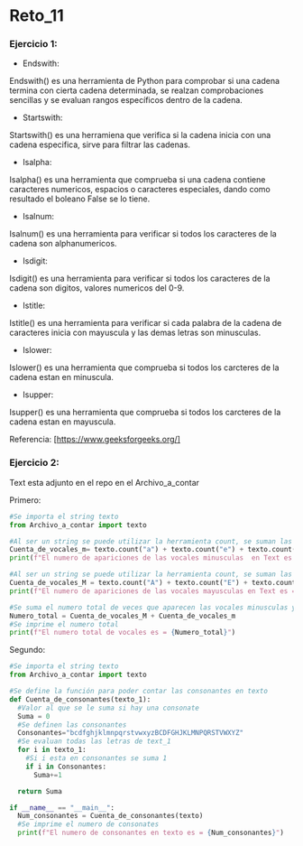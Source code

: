 # Reto_11

### Ejercicio 1:

- Endswith:

Endswith() es una herramienta de Python para comprobar si una cadena termina con cierta cadena determinada, se realzan comprobaciones sencillas y se evaluan rangos específicos dentro de la cadena.

- Startswith:

Startswith() es una herramiena que verifica si la cadena inicia con una cadena especifica, sirve para filtrar las cadenas.

- Isalpha:

Isalpha() es una herramienta que comprueba si una cadena contiene caracteres numericos, espacios o caracteres especiales, dando como resultado el boleano False se lo tiene.

- Isalnum:

Isalnum() es una herramienta para verificar si todos los caracteres de la cadena son alphanumericos.

- Isdigit:

Isdigit() es una herramienta para verificar si todos los caracteres de la cadena son digitos, valores numericos del 0-9.

- Istitle:

Istitle() es una herramienta para verificar si cada palabra de la cadena de caracteres inicia con mayuscula y las demas letras son minusculas.

- Islower:

Islower() es una herramienta que comprueba si todos los carcteres de la cadena estan en minuscula.

- Isupper:

Isupper() es una herramienta que comprueba si todos los carcteres de la cadena estan en mayuscula.

Referencia:
[https://www.geeksforgeeks.org/]

### Ejercicio 2:

Text esta adjunto en el repo en el Archivo_a_contar

Primero:
```python
#Se importa el string texto
from Archivo_a_contar import texto

#Al ser un string se puede utilizar la herramienta count, se suman las veces que aparece cada vocal minuscula en texto, se puede usar count porque son pocas letras
Cuenta_de_vocales_m= texto.count("a") + texto.count("e") + texto.count("i") + texto.count("o") + texto.count("u")
print(f"El numero de apariciones de las vocales minusculas  en Text es = {Cuenta_de_vocales_m}")

#Al ser un string se puede utilizar la herramienta count, se suman las veces que aparece cada vocal mayuscula en texto, se puede usar count porque son pocas letras
Cuenta_de_vocales_M = texto.count("A") + texto.count("E") + texto.count("I") + texto.count("O") + texto.count("U")
print(f"El numero de apariciones de las vocales mayusculas en Text es = {Cuenta_de_vocales_M}")

#Se suma el numero total de veces que aparecen las vocales minusculas y mayusculas
Numero_total = Cuenta_de_vocales_M + Cuenta_de_vocales_m
#Se imprime el numero total
print(f"El numero total de vocales es = {Numero_total}")
```

Segundo:
```python
#Se importa el string texto
from Archivo_a_contar import texto

#Se define la función para poder contar las consonantes en texto
def Cuenta_de_consonantes(texto_1):
  #Valor al que se le suma si hay una consonate
  Suma = 0
  #Se definen las consonantes
  Consonantes="bcdfghjklmnpqrstvwxyzBCDFGHJKLMNPQRSTVWXYZ"
  #Se evaluan todas las letras de text_1
  for i in texto_1:
    #Si i esta en consonantes se suma 1
    if i in Consonantes:
      Suma+=1

  return Suma

if __name__ == "__main__":
  Num_consonantes = Cuenta_de_consonantes(texto)
  #Se imprime el numero de consonates
  print(f"El numero de consonantes en texto es = {Num_consonantes}")
```

